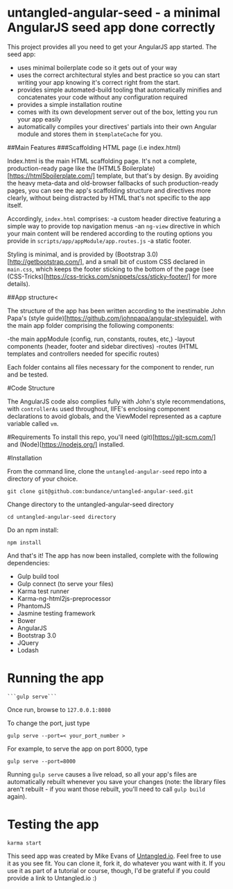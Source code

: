 # untangled-angular-seed - a minimal AngularJS seed app done correctly
This project provides all you need to get your AngularJS app started. The seed app:
- uses minimal boilerplate code so it gets out of your way
- uses the correct architectural styles and best practice so you can start writing your app knowing it's correct right from the start.
- provides simple automated-build tooling that automatically minifies and concatenates your code without any configuration required
- provides a simple installation routine
- comes with its own development server out of the box, letting you run your app easily
- automatically compiles your directives' partials into their own Angular module and stores them in `$templateCache` for you.

##Main Features
###Scaffolding HTML page (i.e index.html)

Index.html is the main HTML scaffolding page. It's not a complete, production-ready page like the (HTML5 Boilerplate)[https://html5boilerplate.com/]
template, but that's by design. By avoiding the heavy meta-data and old-browser fallbacks of such production-ready
pages, you can see the app's scaffolding structure and directives more clearly, without being distracted by HTML that's
not specific to the app itself.

Accordingly, `index.html` comprises:
-a custom header directive featuring a simple way to provide top navigation menus 
-an `ng-view` directive in which your main content will be rendered according to the routing options
you provide in `scripts/app/appModule/app.routes.js`
-a static footer.

Styling is minimal, and is provided by (Bootstrap 3.0)[http://getbootstrap.com/], and a small bit of custom CSS declared in
`main.css`, which keeps the footer sticking to the bottom of the page (see
(CSS-Tricks)[https://css-tricks.com/snippets/css/sticky-footer/] for more details).
    
##App structure<

The structure of the app has been written according to the inestimable John Papa's
(style guide)[https://github.com/johnpapa/angular-styleguide], with the main app folder comprising
the following components:

-the main appModule (config, run, constants, routes, etc,)
-layout components (header, footer and sidebar directives)
-routes (HTML templates and controllers needed for specific routes)

Each folder contains all files necessary for the component to render, run and be tested.

#Code Structure

The AngularJS code also complies fully with John's style recommendations, with `controllerAs` used
throughout, IIFE's enclosing component declarations to avoid globals, and the ViewModel represented as a
capture variable called `vm`.

#Requirements
To install this repo, you'll need (git)[https://git-scm.com/] and (Node)[https://nodejs.org/] installed.

#Installation

From the command line, clone the `untangled-angular-seed` repo into a directory of your choice. 

``` git clone git@github.com:bundance/untangled-angular-seed.git ```

Change directory to the untangled-angular-seed directory

``` cd untangled-angular-seed directory ```

Do an npm install:

``` npm install ```

And that's it! The app has now been installed, complete with the following dependencies:
 
- Gulp build tool
- Gulp connect (to serve your files)
- Karma test runner
- Karma-ng-html2js-preprocessor
- PhantomJS
- Jasmine testing framework
- Bower
- AngularJS
- Bootstrap 3.0
- JQuery
- Lodash

# Running the app
    ```gulp serve```
    
Once run, browse to `127.0.0.1:8080`

To change the port, just type

```gulp serve --port=< your_port_number >```

For example, to serve the app on port 8000, type

```gulp serve --port=8000```

Running `gulp serve` causes a live reload, so all your app's files are automatically rebuilt whenever you save your
changes (note: the library files aren't rebuilt - if you want those rebuilt, you'll need to call `gulp build` again).

# Testing the app
```karma start```

This seed app was created by Mike Evans of <a href="http://untangled.io">Untangled.io</a>. Feel free to use it
as you see fit. You can clone it, fork it, do whatever you want with it. If you use it as part of a tutorial
or course, though, I'd be grateful if you could provide a link to Untangled.io :)

